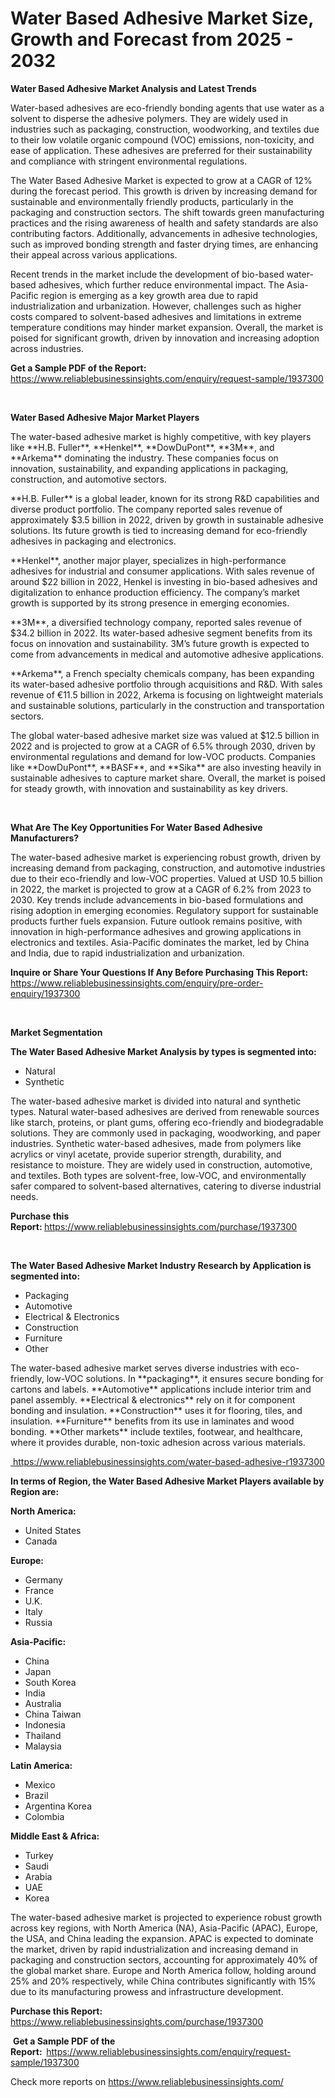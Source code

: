<p><h1>Water Based Adhesive Market Size, Growth and Forecast from 2025 - 2032</h1></p><p><strong>Water Based Adhesive Market Analysis and Latest Trends</strong></p>
<p><p>Water-based adhesives are eco-friendly bonding agents that use water as a solvent to disperse the adhesive polymers. They are widely used in industries such as packaging, construction, woodworking, and textiles due to their low volatile organic compound (VOC) emissions, non-toxicity, and ease of application. These adhesives are preferred for their sustainability and compliance with stringent environmental regulations.</p><p>The Water Based Adhesive Market is expected to grow at a CAGR of 12% during the forecast period. This growth is driven by increasing demand for sustainable and environmentally friendly products, particularly in the packaging and construction sectors. The shift towards green manufacturing practices and the rising awareness of health and safety standards are also contributing factors. Additionally, advancements in adhesive technologies, such as improved bonding strength and faster drying times, are enhancing their appeal across various applications.</p><p>Recent trends in the market include the development of bio-based water-based adhesives, which further reduce environmental impact. The Asia-Pacific region is emerging as a key growth area due to rapid industrialization and urbanization. However, challenges such as higher costs compared to solvent-based adhesives and limitations in extreme temperature conditions may hinder market expansion. Overall, the market is poised for significant growth, driven by innovation and increasing adoption across industries.</p></p>
<p><strong>Get a Sample PDF of the Report:&nbsp;</strong> <a href="https://www.reliablebusinessinsights.com/enquiry/request-sample/1937300?utm_campaign=1119&utm_medium=2&utm_source=Github&utm_content=ia&utm_term=26012025&utm_id=water-based-adhesive">https://www.reliablebusinessinsights.com/enquiry/request-sample/1937300</a></p>
<p>&nbsp;</p>
<p><strong>Water Based Adhesive Major Market Players</strong></p>
<p><p>The water-based adhesive market is highly competitive, with key players like **H.B. Fuller**, **Henkel**, **DowDuPont**, **3M**, and **Arkema** dominating the industry. These companies focus on innovation, sustainability, and expanding applications in packaging, construction, and automotive sectors.</p><p>**H.B. Fuller** is a global leader, known for its strong R&D capabilities and diverse product portfolio. The company reported sales revenue of approximately $3.5 billion in 2022, driven by growth in sustainable adhesive solutions. Its future growth is tied to increasing demand for eco-friendly adhesives in packaging and electronics.</p><p>**Henkel**, another major player, specializes in high-performance adhesives for industrial and consumer applications. With sales revenue of around $22 billion in 2022, Henkel is investing in bio-based adhesives and digitalization to enhance production efficiency. The company’s market growth is supported by its strong presence in emerging economies.</p><p>**3M**, a diversified technology company, reported sales revenue of $34.2 billion in 2022. Its water-based adhesive segment benefits from its focus on innovation and sustainability. 3M’s future growth is expected to come from advancements in medical and automotive adhesive applications.</p><p>**Arkema**, a French specialty chemicals company, has been expanding its water-based adhesive portfolio through acquisitions and R&D. With sales revenue of €11.5 billion in 2022, Arkema is focusing on lightweight materials and sustainable solutions, particularly in the construction and transportation sectors.</p><p>The global water-based adhesive market size was valued at $12.5 billion in 2022 and is projected to grow at a CAGR of 6.5% through 2030, driven by environmental regulations and demand for low-VOC products. Companies like **DowDuPont**, **BASF**, and **Sika** are also investing heavily in sustainable adhesives to capture market share. Overall, the market is poised for steady growth, with innovation and sustainability as key drivers.</p></p>
<p>&nbsp;</p>
<p><strong>What Are The Key Opportunities For Water Based Adhesive Manufacturers?</strong></p>
<p><p>The water-based adhesive market is experiencing robust growth, driven by increasing demand from packaging, construction, and automotive industries due to their eco-friendly and low-VOC properties. Valued at USD 10.5 billion in 2022, the market is projected to grow at a CAGR of 6.2% from 2023 to 2030. Key trends include advancements in bio-based formulations and rising adoption in emerging economies. Regulatory support for sustainable products further fuels expansion. Future outlook remains positive, with innovation in high-performance adhesives and growing applications in electronics and textiles. Asia-Pacific dominates the market, led by China and India, due to rapid industrialization and urbanization.</p></p>
<p><strong>Inquire or Share Your Questions If Any Before Purchasing This Report:</strong> <a href="https://www.reliablebusinessinsights.com/enquiry/pre-order-enquiry/1937300?utm_campaign=1119&utm_medium=2&utm_source=Github&utm_content=ia&utm_term=26012025&utm_id=water-based-adhesive">https://www.reliablebusinessinsights.com/enquiry/pre-order-enquiry/1937300</a></p>
<p>&nbsp;</p>
<p><strong>Market Segmentation</strong></p>
<p><strong>The Water Based Adhesive Market Analysis by types is segmented into:</strong></p>
<p><ul><li>Natural</li><li>Synthetic</li></ul></p>
<p><p>The water-based adhesive market is divided into natural and synthetic types. Natural water-based adhesives are derived from renewable sources like starch, proteins, or plant gums, offering eco-friendly and biodegradable solutions. They are commonly used in packaging, woodworking, and paper industries. Synthetic water-based adhesives, made from polymers like acrylics or vinyl acetate, provide superior strength, durability, and resistance to moisture. They are widely used in construction, automotive, and textiles. Both types are solvent-free, low-VOC, and environmentally safer compared to solvent-based alternatives, catering to diverse industrial needs.</p></p>
<p><strong>Purchase this Report:&nbsp;</strong><a href="https://www.reliablebusinessinsights.com/purchase/1937300?utm_campaign=1119&utm_medium=2&utm_source=Github&utm_content=ia&utm_term=26012025&utm_id=water-based-adhesive">https://www.reliablebusinessinsights.com/purchase/1937300</a></p>
<p>&nbsp;</p>
<p><strong>The Water Based Adhesive Market Industry Research by Application is segmented into:</strong></p>
<p><ul><li>Packaging</li><li>Automotive</li><li>Electrical & Electronics</li><li>Construction</li><li>Furniture</li><li>Other</li></ul></p>
<p><p>The water-based adhesive market serves diverse industries with eco-friendly, low-VOC solutions. In **packaging**, it ensures secure bonding for cartons and labels. **Automotive** applications include interior trim and panel assembly. **Electrical & electronics** rely on it for component bonding and insulation. **Construction** uses it for flooring, tiles, and insulation. **Furniture** benefits from its use in laminates and wood bonding. **Other markets** include textiles, footwear, and healthcare, where it provides durable, non-toxic adhesion across various materials.</p></p>
<p><a href="https://www.reliablebusinessinsights.com/water-based-adhesive-r1937300?utm_campaign=1119&utm_medium=2&utm_source=Github&utm_content=ia&utm_term=26012025&utm_id=water-based-adhesive">&nbsp;https://www.reliablebusinessinsights.com/water-based-adhesive-r1937300</a></p>
<p><strong>In terms of Region, the Water Based Adhesive Market Players available by Region are:</strong></p>
<p>
    <p> <strong> North America: </strong>
        <ul>
            <li>United States</li>
            <li>Canada</li>
        </ul>
        </p> 
    <p> <strong> Europe: </strong>
        <ul>
            <li>Germany</li>
            <li>France</li>
            <li>U.K.</li>
            <li>Italy</li>
            <li>Russia</li>
        </ul>
        </p> 
    <p> <strong> Asia-Pacific: </strong>
        <ul>
            <li>China</li>
            <li>Japan</li>
            <li>South Korea</li>
            <li>India</li>
            <li>Australia</li>
            <li>China Taiwan</li>
            <li>Indonesia</li>
            <li>Thailand</li>
            <li>Malaysia</li>
        </ul>
        </p> 
    <p> <strong> Latin America: </strong>
        <ul>
            <li>Mexico</li>
            <li>Brazil</li>
            <li>Argentina Korea</li>
            <li>Colombia</li>
        </ul>
        </p> 
    <p> <strong> Middle East & Africa: </strong>
        <ul>
            <li>Turkey</li>
            <li>Saudi</li>
            <li>Arabia</li>
            <li>UAE</li>
            <li>Korea</li>
        </ul>
    </p>
    </p>
<p><p>The water-based adhesive market is projected to experience robust growth across key regions, with North America (NA), Asia-Pacific (APAC), Europe, the USA, and China leading the expansion. APAC is expected to dominate the market, driven by rapid industrialization and increasing demand in packaging and construction sectors, accounting for approximately 40% of the global market share. Europe and North America follow, holding around 25% and 20% respectively, while China contributes significantly with 15% due to its manufacturing prowess and infrastructure development.</p></p>
<p><strong>Purchase this Report: </strong><a href="https://www.reliablebusinessinsights.com/purchase/1937300?utm_campaign=1119&utm_medium=2&utm_source=Github&utm_content=ia&utm_term=26012025&utm_id=water-based-adhesive">https://www.reliablebusinessinsights.com/purchase/1937300</a></p>
<p>&nbsp;<strong>Get a Sample PDF of the Report:&nbsp;&nbsp;</strong><a href="https://www.reliablebusinessinsights.com/enquiry/request-sample/1937300?utm_campaign=1119&utm_medium=2&utm_source=Github&utm_content=ia&utm_term=26012025&utm_id=water-based-adhesive">https://www.reliablebusinessinsights.com/enquiry/request-sample/1937300</a></p>
<p><strong></strong></p>
<p>Check more reports on <a href="https://www.reliablebusinessinsights.com/?utm_campaign=1119&utm_medium=2&utm_source=Github&utm_content=ia&utm_term=26012025&utm_id=water-based-adhesive">https://www.reliablebusinessinsights.com/</a></p>
